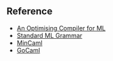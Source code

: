 ## Reference

- [An Optimising Compiler for ML](http://jacksonwoodruff.com/static/pdfs/mlc_diss.pdf)
- [Standard ML Grammar](https://people.mpi-sws.org/~rossberg/sml.html)
- [MinCaml](http://esumii.github.io/min-caml/index-e.html)
- [GoCaml](https://github.com/rhysd/gocaml)
